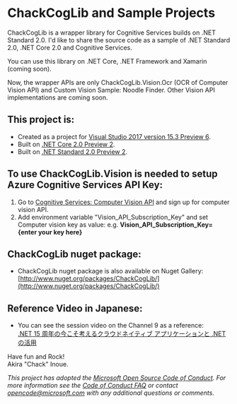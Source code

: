 # ChackCogLib and Sample Projects

ChackCogLib is a wrapper library for Cognitive Services builds on .NET Standard 2.0. I'd like to share the source code as a sample of .NET Standard 2.0, .NET Core 2.0 and Cognitive Services.

You can use this library on .NET Core, .NET Framework and Xamarin (coming soon).

Now, the wrapper APIs are only ChackCogLib.Vision.Ocr (OCR of Computer Vision API) and Custom Vision Sample: Noodle Finder. Other Vision API implementations are coming soon.

## This project is:

*   Created as a project for [Visual Studio 2017 version 15.3 Preview 6](https://www.visualstudio.com/vs/preview/).
*   Built on [.NET Core 2.0 Preview 2](https://www.microsoft.com/net/core/preview).
*   Built on [.NET Standard 2.0 Preview 2](https://github.com/dotnet/standard).

## To use ChackCogLib.Vision is needed to setup Azure Cognitive Services API Key:
1. Go to [Cognitive Services: Computer Vision API](https://azure.microsoft.com/ja-jp/try/cognitive-services/?api=computer-vision) and sign up for computer vision API.
2. Add environment variable "Vision_API_Subscription_Key" and set Computer vision key as value: e.g. **Vision_API_Subscription_Key={enter your key here}**

## ChackCogLib nuget package:

* ChackCogLib nuget package is also available on Nuget Gallery: [http://www.nuget.org/packages/ChackCogLib/](http://www.nuget.org/packages/ChackCogLib/)

## Reference Video in Japanese:

* You can see the session video on the Channel 9 as a reference:<br/>
[.NET 15 周年の今こそ考えるクラウドネイティブ アプリケーションと .NET の活用](https://channel9.msdn.com/Events/de-code/2017/TL04)

Have fun and Rock!<br/>
Akira "Chack" Inoue.

*This project has adopted the [Microsoft Open Source Code of Conduct](https://opensource.microsoft.com/codeofconduct/). For more information see the [Code of Conduct FAQ](https://opensource.microsoft.com/codeofconduct/faq/) or contact [opencode@microsoft.com](mailto:opencode@microsoft.com) with any additional questions or comments.*
